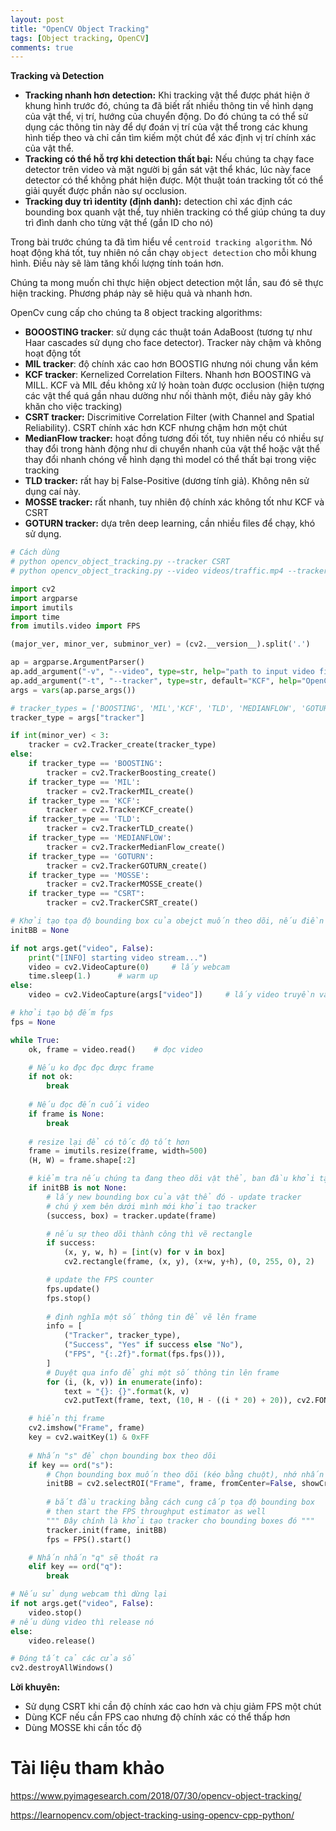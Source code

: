 ```yaml
---
layout: post
title: "OpenCV Object Tracking"
tags: [Object tracking, OpenCV]
comments: true
---
```


**Tracking và Detection**

* **Tracking nhanh hơn detection:** Khi tracking vật thể được phát hiện ở khung hình trước đó, chúng ta đã biết rất nhiều thông tin về hình dạng của vật thể, vị trí, hướng của chuyển động. Do đó chúng ta có thể sử dụng các thông tin này để dự đoán vị trí của vật thể trong các khung hình tiếp theo và chỉ cần tìm kiếm một chút để xác định vị trí chính xác của vật thể. 
* **Tracking có thể hỗ trợ khi detection thất bại:** Nếu chúng ta chạy face detector trên video và mặt người bị gần sát vật thể khác, lúc này face detector có thể không phát hiện được. Một thuật toán tracking tốt có thể giải quyết được phần nào sự occlusion.
* **Tracking duy trì identity (định danh):** detection chỉ xác định các bounding box quanh vật thể, tuy nhiên tracking có thể giúp chúng ta duy trì đình danh cho từng vật thể (gắn ID cho nó)

Trong bài trước chúng ta đã tìm hiểu về `centroid tracking algorithm`. Nó hoạt động khá tốt, tuy nhiên nó cần chạy `object detection` cho mỗi khung hình. Điều này sẽ làm tăng khối lượng tính toán hơn.

Chúng ta mong muốn chỉ thực hiện object detection một lần, sau đó sẽ thực hiện tracking. Phương pháp này sẽ hiệu quả và nhanh hơn. 

OpenCv cung cấp cho chúng ta 8 object tracking algorithms:
* **BOOOSTING tracker**: sử dụng các thuật toán AdaBoost (tương tự như Haar cascades sử dụng cho face detector). Tracker này chậm và không hoạt động tốt
* **MIL tracker**: độ chính xác cao hơn BOOSTIG nhưng nói chung vẫn kém
* **KCF tracker**: Kernelized Correlation Filters. Nhanh hơn BOOSTING và MILL. KCF và MIL đều không xử lý hoàn toàn được occlusion (hiện tượng các vật thể quá gần nhau dường như nối thành một, điều này gây khó khăn cho việc tracking)
* **CSRT tracker:** Discrimitive Correlation Filter (with Channel and Spatial Reliability). CSRT chính xác hơn KCF nhưng chậm hơn một chút
* **MedianFlow tracker:** hoạt đồng tương đối tốt, tuy nhiên nếu có nhiều sự thay đổi trong hành động như di chuyển nhanh của vật thể hoặc vật thể thay đổi nhanh chóng về hình dạng thì model có thể thất bại trong việc tracking
* **TLD tracker:** rất hay bị False-Positive (dương tính giả). Không nên sử dụng caí này.
* **MOSSE tracker:** rất nhanh, tuy nhiên độ chính xác không tốt như KCF và CSRT
* **GOTURN tracker:** dựa trên deep learning, cần nhiều files để chạy, khó sử dụng.

```python
# Cách dùng
# python opencv_object_tracking.py --tracker CSRT
# python opencv_object_tracking.py --video videos/traffic.mp4 --tracker CSRT

import cv2
import argparse
import imutils
import time
from imutils.video import FPS

(major_ver, minor_ver, subminor_ver) = (cv2.__version__).split('.')

ap = argparse.ArgumentParser()
ap.add_argument("-v", "--video", type=str, help="path to input video file")
ap.add_argument("-t", "--tracker", type=str, default="KCF", help="OpenCV object tracker type")
args = vars(ap.parse_args())

# tracker_types = ['BOOSTING', 'MIL','KCF', 'TLD', 'MEDIANFLOW', 'GOTURN', 'MOSSE', 'CSRT']
tracker_type = args["tracker"]

if int(minor_ver) < 3:
    tracker = cv2.Tracker_create(tracker_type)
else:
    if tracker_type == 'BOOSTING':
        tracker = cv2.TrackerBoosting_create()
    if tracker_type == 'MIL':
        tracker = cv2.TrackerMIL_create()
    if tracker_type == 'KCF':
        tracker = cv2.TrackerKCF_create()
    if tracker_type == 'TLD':
        tracker = cv2.TrackerTLD_create()
    if tracker_type == 'MEDIANFLOW':
        tracker = cv2.TrackerMedianFlow_create()
    if tracker_type == 'GOTURN':
        tracker = cv2.TrackerGOTURN_create()
    if tracker_type == 'MOSSE':
        tracker = cv2.TrackerMOSSE_create()
    if tracker_type == "CSRT":
        tracker = cv2.TrackerCSRT_create()

# Khởi tạo tọa độ bounding box của obejct muốn theo dõi, nếu điền vào ở dưới sẽ xử lý 
initBB = None

if not args.get("video", False):
    print("[INFO] starting video stream...")
    video = cv2.VideoCapture(0)     # lấy webcam
    time.sleep(1.)      # warm up
else:
    video = cv2.VideoCapture(args["video"])     # lấy video truyền vào

# khởi tạo bộ đếm fps
fps = None

while True:
    ok, frame = video.read()    # đọc video

    # Nếu ko đọc đọc được frame
    if not ok:
        break
    
    # Nếu đọc đến cuối video
    if frame is None:
        break
    
    # resize lại để có tốc độ tốt hơn
    frame = imutils.resize(frame, width=500)
    (H, W) = frame.shape[:2]

    # kiểm tra nếu chúng ta đang theo dõi vật thể, ban đầu khởi tạo ininBB
    if initBB is not None:
        # lấy new bounding box của vật thể đó - update tracker
        # chú ý xem bên dưới mình mới khởi tạo tracker
        (success, box) = tracker.update(frame)

        # nếu sự theo dõi thành công thì vẽ rectangle
        if success:
            (x, y, w, h) = [int(v) for v in box]
            cv2.rectangle(frame, (x, y), (x+w, y+h), (0, 255, 0), 2)

        # update the FPS counter
        fps.update()
        fps.stop()
        
        # định nghĩa một số thông tin để vẽ lên frame
        info = [
            ("Tracker", tracker_type),
            ("Success", "Yes" if success else "No"),
            ("FPS", "{:.2f}".format(fps.fps())),
        ]
        # Duyệt qua info để ghi một số thông tin lên frame
        for (i, (k, v)) in enumerate(info):
            text = "{}: {}".format(k, v)
            cv2.putText(frame, text, (10, H - ((i * 20) + 20)), cv2.FONT_HERSHEY_SIMPLEX, 0.6, (0, 0, 255), 2)

    # hiển thị frame
    cv2.imshow("Frame", frame)
    key = cv2.waitKey(1) & 0xFF
    
    # Nhấn "s" để chọn bounding box theo dõi
    if key == ord("s"):
        # Chọn bounding box muốn theo dõi (kéo bằng chuột), nhớ nhấn ENTER hoặc SPACE để hoàn thành
        initBB = cv2.selectROI("Frame", frame, fromCenter=False, showCrosshair=True)
        
        # bắt đầu tracking bằng cách cung cấp tọa độ bounding box
        # then start the FPS throughput estimator as well
        """ Đây chính là khởi tạo tracker cho bounding boxes đó """
        tracker.init(frame, initBB)
        fps = FPS().start()

    # Nhấn nhấn "q" sẽ thoát ra
    elif key == ord("q"):
        break

# Nếu sử dụng webcam thì dừng lại
if not args.get("video", False):
    video.stop()
# nếu dùng video thì release nó
else:
    video.release()

# Đóng tất cả các cửa sổ
cv2.destroyAllWindows()

```

**Lời khuyên:**
- Sử dụng CSRT khi cần độ chính xác cao hơn và chịu giảm FPS một chút
- Dùng KCF nếu cần FPS cao nhưng độ chính xác có thể thấp hơn
- Dùng MOSSE khi cần tốc độ

# Tài liệu tham khảo
https://www.pyimagesearch.com/2018/07/30/opencv-object-tracking/

https://learnopencv.com/object-tracking-using-opencv-cpp-python/ 
